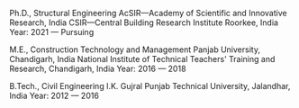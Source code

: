 Ph.D., Structural Engineering
AcSIR—Academy of Scientific and Innovative Research, India
CSIR—Central Building Research Institute Roorkee, India
Year: 2021 — Pursuing

M.E., Construction Technology and Management
Panjab University, Chandigarh, India
National Institute of Technical Teachers' Training and Research, Chandigarh, India
Year: 2016 — 2018

B.Tech., Civil Engineering
I.K. Gujral Punjab Technical University, Jalandhar, India
Year: 2012 — 2016
